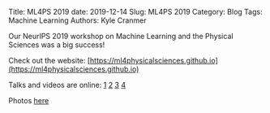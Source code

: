 Title:  ML4PS 2019
date: 2019-12-14
Slug: ML4PS 2019
Category: Blog
Tags:  Machine Learning
Authors: Kyle Cranmer

Our NeurIPS 2019 workshop on Machine Learning and the Physical Sciences was a big success!

Check out the website: [https://ml4physicalsciences.github.io](https://ml4physicalsciences.github.io)

Talks and videos are online: [1](https://slideslive.com/38922040/machine-learning-and-the-physical-sciences-1) [2](https://slideslive.com/38922040/machine-learning-and-the-physical-sciences-2) [3](https://slideslive.com/38922040/machine-learning-and-the-physical-sciences-3) [4](https://slideslive.com/38922040/machine-learning-and-the-physical-sciences-4)



Photos [here](https://photos.app.goo.gl/TYdi5rpufv6JXxvRA)

<script src="https://cdn.jsdelivr.net/npm/publicalbum@latest/embed-ui.min.js" async></script>
<div class="pa-gallery-player-widget" style="width:100%; height:480px; display:none;"
  data-link="https://photos.app.goo.gl/TYdi5rpufv6JXxvRA"
  data-title="ML4PS2019"
  data-description="159 new photos added to shared album">
  <object data="https://lh3.googleusercontent.com/uV4AE2kw99JMGiYq5ttmKbSPFDljgKxOzrfPTJdIhyzxiYTBfGmmuPFQ8xpG3TjP7KLBWbAPrslK7n8z5Ilk0lJnDAagYpQWEpkk2DXq9TK1iYsitDPO24Ven8s3I6L4__tS7fnNtk4=w1920-h1080"></object>
  <object data="https://lh3.googleusercontent.com/oR7sT-unxSn79naWx0Et7F4_EtTv3tmWBWvO35vyohiNnYC8wIvK1PMudGDNX1C3Eu04n43g2plBXbLmEMUN007M4wkoKH_x3UPtr1eWQvzTKrEyUMQLa_gtnKppBKITZr0hwJgLvrE=w1920-h1080"></object>
  <object data="https://lh3.googleusercontent.com/versZt3AkB7pyby3Uu46mOKpQ7ILmii9UHXJgoL659M85EMzJfpydQ9aROXM9fjzVjcunSkUVyc3UExAP80LU071ipz9a6oOKuZz0Pai2jB1OS1_MVEtxZ7APNwy0aDpvdI0t0GfAMY=w1920-h1080"></object>
  <object data="https://lh3.googleusercontent.com/wCANcqCxO7TF-cBnMYSwIrmJ_1aS2Ut5JvOP1WOi4FTtPWu4NQhuHaUVv320BsSVEfWJajGLHN7BWMEPeqpWFWxGsN6EFQym58LwtZ_Qx0xVfPXPolQRa8LuMuPMZC-sB-_55_a2-Cg=w1920-h1080"></object>
  <object data="https://lh3.googleusercontent.com/dhN-uvgUPyIIgsgBBAhfBSsThpF3bW9oEzi4G9Nt_5V09JYHUtOdIKvJoZZMSaUFkY9SIhX1bVWesZZEKUIAneMnY0CKhbPmKnr3GvpM4uq5WEV6so8hzFBp8Q5gTjryuaxlbWaXt4w=w1920-h1080"></object>
  <object data="https://lh3.googleusercontent.com/GULqTVvYsYvKLB0UbjinMxHKcqLCtsoKQ9Gfq0I28eWE5_qMiHVrYUulQBx20u8TPDroBYDv-gnvQNM2K8CkOeUajYySu88jSBIx6-TduFCggSjHAYU63vgQLDRdGWF7OR-hyRFCv5A=w1920-h1080"></object>
  <object data="https://lh3.googleusercontent.com/Pba0PokFCdzAoi4FrRNcFz821vK9Kl_9om53-IpNvZrYGKD3a0BMGwJDJx0cmPZdgx5Hf1dfbHMvms70dMnZp3w4eKUceYeiwIAYgtaZNiq9DK2mSRnTs6zIz82BhVbxy5NWCLkA3fA=w1920-h1080"></object>
  <object data="https://lh3.googleusercontent.com/CTwZwhcMLjk9pxPWRRorUCM-xzpzgSBqfDf1jKtgqzEp0xkh2ekjYODf17Z6_FeTG2NsPFhGgpQ245du4HY7q8AWm6Cpb50Q9XRPsPSG4PlwmZdaIU8GHRqS3TiY-6aOxhS2NSHwCX0=w1920-h1080"></object>
  <object data="https://lh3.googleusercontent.com/tGuVy5uLOZmGWLw0Y9BivLf8rtKVRKdpIqiA5AoAO1jZ4eFHzRgDeNJdr2ZtDwtE_6XpD8776F1vQf4eNJ6ixKkNjClg39GQDtoQAMfm7e4UiYC-Zy0ieHqPnJ7-J19iD_mpB5726h8=w1920-h1080"></object>
  <object data="https://lh3.googleusercontent.com/3-8B2EVpA5ETcvkRW-EUEc3DlDH6AXh9RvTnsDQaKvnuCZAk8tOLclJbWd3ucxcY8FtTWqfAORxbLXzz3zNixJhO2snYzQzdQsCekEQRi6IMDfUvchk1E0uisgX5KN_qSFlDyMFg_z8=w1920-h1080"></object>
  <object data="https://lh3.googleusercontent.com/15dJLdJZAd0sK6d6yP0xNZvfSqJ-fc4zRGTVjvdT9ctBKKO4ugy4rL7y0tJ5rQsqbmrWnPhWEWCwDmFdX7lCdtNG3QpL7aL57YtJi9crp9V3xrRgGCRf_lSsA0nFeaFj-4ygC-4haSo=w1920-h1080"></object>
  <object data="https://lh3.googleusercontent.com/TqVJhyEHuTwkGYOK72dL3AA6Dlj36lSvs7WtdwU-zZyykCxIgH8_V0r5NLFcdZbcC7DDGGqCYO4omZFCirPgrVIHJct-XvTiro29oMlqiOiQvbX3lQXUPnmnkBE8ANNS98-pIt7HFVE=w1920-h1080"></object>
  <object data="https://lh3.googleusercontent.com/AKIHiD6p22NoWqiEtJ9KoqMITa6pJwnkraww5AxkvUJwr1n1BPf03cuTq7ruiXaeHqL9bZFj82MUbmrRIrT4rV-3D6IRx9YuHos-atVXsx29flCjnP0tHzoHNFTEJDBCK0yQWd7HOLs=w1920-h1080"></object>
  <object data="https://lh3.googleusercontent.com/mfDtJ1-F46o7pYDteaXWv4C09T4hHBX7ZDyUFqAOVoAgi_F3ILjB5Y5tSG6BmFFnuKCAofB6821hdjw5-PJ4wOeK2whDFScR1Y7wV3uufZm0sZuK2q3a69_YtEgHGc0MGQgsahBC_V0=w1920-h1080"></object>
  <object data="https://lh3.googleusercontent.com/RlWUen-bgVNo6_8HS4bSM2cMBPyibEUBe_2yyM-JY8C8URgvEicMnRm7b-KDFD0oZKEDu23eiEe7XyulqdbcJ5pJWA6xBC7J_7IV4prjJyrprtjcaBcqLuk3bgj7tCR5CmXVs8IMPwk=w1920-h1080"></object>
  <object data="https://lh3.googleusercontent.com/-e4G83plMrQEkL85POxRxuODwIuntqxCLEv-jOGw37uLRsKDQ3YagxlM4imku0q6fhjZCztgqteB_0lYonYqtjFNdC47ILB-n4WrWc27TT9PoeXuQ0r3vUEN8eEZkjSvV_SLvryX51g=w1920-h1080"></object>
  <object data="https://lh3.googleusercontent.com/GjwUhlFsR3XUIQontb_yra-4DhJUttYJGJztyWzNjGpI1OudWkHeWjqKzlAQHBd5o3nWaVKJ3GajrKc5-EejmeWKlTB9pp3UvB92stHYKe5nPrPFVVGGjEWnSz2D2mqD23Ewf3LPT0Y=w1920-h1080"></object>
  <object data="https://lh3.googleusercontent.com/tV7Uf8zTWWVvDXAUeNIcXbz__2ZddW_Mb3if3p0vDIUnv0wrm_LTAVJSbzjVgF5SCB48brK08pCjIFImYrLI6EjGlgkTLcEItPFQ_Nh08O4UFXDJfGP9dNm2A2LI1rg-ZS9watHRU7I=w1920-h1080"></object>
  <object data="https://lh3.googleusercontent.com/50WSOTOQ6V-zLuOcEhVdE2x_3JFEWllafYpmBxXV9T1F0diGWh1WqsAabCdJCqBFI_F8o3hpdvzoupgZsLfwakbIrRTjhczKCSApdQJufSo4MgCE3ecYW7LbuICLcVJRDf1qKLjeRI4=w1920-h1080"></object>
  <object data="https://lh3.googleusercontent.com/4e6SWxQHm8lzSXO5qd2joZ1zr59OJil8BzDA-mi_DFZlwlwoq4XsvCl1RswZYZLkGGmhS652crErCmaBxB0hNdiQ2rVShy0lTIx0g514P7ZIv2INGL8NrnMQCpVgs_Rvwh6UvDSyFOA=w1920-h1080"></object>
  <object data="https://lh3.googleusercontent.com/HYJQn90tozfEgv1FCAwo-J9ANS91mML8TqyOLdD9sye8yXDlNVHTOFd5zj2NWgI0-pm4Dp_-Y14h_BzFAhuRsCnKgF3JxhEHWzuQJNweV2W6bONcS2Wg8SQAdJ9sYW3YUXoQYkcmN5o=w1920-h1080"></object>
  <object data="https://lh3.googleusercontent.com/aMCK4CgNkvKJpisHqFHvC0u4WZU2hSxyjPnLoMYKAUgiMQakTB5wf01SKQHJ4ZdNFtVFLqaKGI_Cz0XkA6wG7OVcjYnMeVdqSkUIq_I7mTBqPXHDeQ3Dsxy-f7mGCHhRbZBEVANVZps=w1920-h1080"></object>
  <object data="https://lh3.googleusercontent.com/EIXChufmwSuu96c-B4QHUXAfCok_dzNtJ9vH8t1aMtpvNQUcWC5VmDJO8K7tX9OVgSF7CgVRKuqk7t-SqmL_uMgT9mN667CR2BDePNCQz-TN8n4X1DOyrxD-DSnEigmDp-v-cWG9pmE=w1920-h1080"></object>
  <object data="https://lh3.googleusercontent.com/UkSsHPNKjURmTcAoCgUDxKbtVvBO0ydO7yxBIM8Anu4q7PQxdz1vxcqtU_ahO7kV_WdpRXrdpCI5cF2YmvkEZ84dGyPjQ5qz2Pdd-EQQV_dPStU9FwML4OdP_giaut_4KEcbBdLkGgM=w1920-h1080"></object>
  <object data="https://lh3.googleusercontent.com/XpvUDvBFE_Vf4SRe8FXACP7FWFMBo4bAP4QgOa8vUOhJe-D_eCYvnLUVwqTK_Lvv3OEPr9bKjNhWqr14LbImQbWD7C3n9Bo-WuXzM2NaGWYnTuf2VRgXA6dRciC_PmNzo3IRAKSdGps=w1920-h1080"></object>
  <object data="https://lh3.googleusercontent.com/TjazJLA-M-DH2gR9JhQjJMOEGy2ScCguzkY75hH71DlBKDGe5BiIck5DLnjbd8AcIvliitJfTFq4njOZHXudFAxfmNLMBVv9efIqMLLf8D_vrOtdLAf2PlIsZ-UQZxBV1X_-gaUNkpA=w1920-h1080"></object>
  <object data="https://lh3.googleusercontent.com/ifpiwtkJzJky37hSyILSMIfHcsqHFyWcrIQAjF_F4GCo6V8Kpy9hiWnQvu8wZX7GZTPpqBFh1LPdcwbI5PIwj0rJDwJkauqciC2zw1K6fFebyLKlEIi7FzxuURuhdw4sx27DVJ1FAhg=w1920-h1080"></object>
  <object data="https://lh3.googleusercontent.com/y2C3uiRY3-N7gc0KpCC3Axtc6I2o2ObQGfdjgFFBjDpbcFDN7uog1yO03R7xStIA0Xfh_xjM7qa_xedLQMrP4Lx5wcAEbe0F8qrevtX_Bcp__oMLS6FfLjRdotqi1tB0TcznjCVeiKA=w1920-h1080"></object>
  <object data="https://lh3.googleusercontent.com/X8TLgUOJqr_g1ogeYMMKqDHM4uzzWOl9wBAY4IXKYm58y-emM4LzC8X2DKIBMBKUijCissQBKoPu3rS9Du0nhBBG7WBJ2y43MbS01Wc7_wuD21AbMk6maKxCsAol_FQ5Z25TbpfDPvg=w1920-h1080"></object>
  <object data="https://lh3.googleusercontent.com/CxOKHrCFaLGADyVoictmyFJecxdNjZ0AV6EdIfSfduapdQUoLoPFvc_yvxxZLI7oOJUXvv8odEmoNBNSOn_BS5I2uSM-yrtcI1uPmb4tKvlt7clmTPJf-OBqnAGLF953fWslPleoSfI=w1920-h1080"></object>
  <object data="https://lh3.googleusercontent.com/0DJLiDfpAEjkUtb_WNRMqhPvEhwYK8SzhE6LfxvwP2kfLw4SRzR4Oy7UfRbWhEODA2qKZiu46XqQGPAfM6q5Gk5xM_ndr8vuovRMcIIlXwMx5FHnL-hdajPQVZ6dCpviMwuru7VeBFk=w1920-h1080"></object>
  <object data="https://lh3.googleusercontent.com/3SN64kHInZ42Xh0y6n3kRHbD5dTwBfARA4SHCP3Lj02bVjQVsg0otB_ciWjhdOo8lpalegtMjpn6XN5hK3wsvDpGwWltLoL3D6Zg7QVC37Q592fEWVRSnypS1_cFgyXKkznF9FkeN3k=w1920-h1080"></object>
  <object data="https://lh3.googleusercontent.com/UxKe4hChg3hD2QmKMJmwKyXqeRTgrHi3NZhH2EIFBOjAq81-LGOHEeD-_eTzTYjCgl-rtdj1s4KxubwiZhH-WHJjdHPh1B9NqHORhNqhJZYOruux_anVA2pwmJ86EEZY_FlS4IFQgJY=w1920-h1080"></object>
  <object data="https://lh3.googleusercontent.com/cm8-zBmMXxl8h6bJlY27rKL-f0e2kV7CfaDb_3Y6e5Iov9D4EFsb732fjALVhgIdfSS7KWkDMwLfIOKN91jrdnGRKSG-rRKK2n3G7kAmxGU0qqsvJ7jQzN3v5CeYgWahW-xx0H4zhf4=w1920-h1080"></object>
  <object data="https://lh3.googleusercontent.com/BGLVte8h3euUM3DuxHhTYSmeP0PIaJxs3RFfet1WsDbbW5WN3rS1hQIEd2woJbYE9dLcKAmCEV8rOAbOy5_wO3rTb1Wz9qWcGflGWWzwlYPKU1yOtvpzOyARDpzVV1u56oi-c61J9AE=w1920-h1080"></object>
  <object data="https://lh3.googleusercontent.com/3tOPWity1SWJr3lHWrCqVPE5TALQMN25SSuLo_DFtDVaTSJnII3T0UyO4WZQ2MjvKUu_I3CNJM-KzGkccroEsqyuk-u99nqFplHMhsrc-Mun7KRXks5idaNO4dhweSmWxU5EHx8Z-L0=w1920-h1080"></object>
  <object data="https://lh3.googleusercontent.com/A30X1lnnjNctGg_QcUFxin3EK6w71B5wqrh6371hftBbksLdkfF8QXRCbjCvq4bBfl5xCTCUtdapwWYpIVGt4FTwI9MUiNCJvvuj6sC1xNf_q-VDxNuu7rNgeWci-UE1s05T14NOqEo=m37" type="video/mp4"></object>
  <object data="https://lh3.googleusercontent.com/Ldy0-qWz5BKAAYS_ZgaffNnVuu4AoQXkUUgFeaUsuIPMNeRfw7BXFWHmaude_ZpzvwydsjEwzGcMLLxRDPa5ar4hvmUvhrjqlaldSjpu11rvCn0JAJ1PQOBQ-9iQZy1OMc_TaWos-14=m37" type="video/mp4"></object>
  <object data="https://lh3.googleusercontent.com/_5SmPeZZEw25MEaNQAqkifHHckSlVuHPIM1XOhTSRo2Z_ZwN0B-wJ9S7ZVkqopUK0X-PETn5a_n_Lu8kUf1hiJFLKn6OYAb5j5yW5yuiIcaNzlMUEVoCLbUBZymxoJh3hnzIYzQ_IEc=w1920-h1080"></object>
  <object data="https://lh3.googleusercontent.com/smI8bZ8kc-C-j14bfHKzkQP6AqspdAwLUi6_MHbpS9F1jYif87IsDWK8518G_XfuvbGBZ2Ql115Tzs2siXid7UwcTwFwC2_U3CkTy3xHH4tuU7Ktmri5T9GPg9fEZXKa3lJD73bAVcM=w1920-h1080"></object>
  <object data="https://lh3.googleusercontent.com/SmUp3lDH-qPnpSP0LMdwCkizojBT9rEo2i3xMnFvXbMhDfXDG2ruUVUm44IJnWlLEcECb9kODkcvfERVTCAVm274NEqYgVOBuJnf6DKoKTQTQQEwUxzEcfcErVZ5oFIH1r7MDnBkDbY=w1920-h1080"></object>
  <object data="https://lh3.googleusercontent.com/BjmV-zJKHwXWmfLnFAc1eRAZYOzvavQowmBweTgutdqBZ3XUiChj2g9lEHYmr-OVzBarPx33fw1n8-zfsI0N1QkuxTzvMxE7DT8lkW9qzLNkZVmDP1i3K5ueLMffzvS4O0k45bjxLM0=m37" type="video/mp4"></object>
  <object data="https://lh3.googleusercontent.com/hWutiV-1TG2lznMTLufNYRuAMF7Un7n7hpsI8gAmcKQCN1PALEsSzsB9DrZ_c0WqFfP6DVS3PkdoWtIWJ3AROXdsOkpGQGuhsCScofDm2ODoS6DIcaYyIqzaRU5_xwQpOgyoYN_eSgA=m37" type="video/mp4"></object>
  <object data="https://lh3.googleusercontent.com/6NpeMF5wuLG7KZvsLvNkZLB4ndQhM5g-OBAmlHoXyZUZXabRxOctBSsOqr7p-CoZ1SWlZBLozvUh2UpgmjZh4O3DuNfwtxj_JBR9DagiHS0Z2e0Yy31dGenYAdLnTBIeXvYvojWEFbE=w1920-h1080"></object>
  <object data="https://lh3.googleusercontent.com/VQAQ__YOh0BouTkWxnZPDKDWYhlg9ZBKpxkuflUlDvVMenktcFYaSOWhjzh5JFBWOpBkrT-VtTJUQJU9lg19a8oWdtAl1_5W2hk8E8ToVTO-dQ01MkBpsUrkEJklZcSWX55yBykI9Dk=m37" type="video/mp4"></object>
  <object data="https://lh3.googleusercontent.com/2vOpYqTJg--rsXhWoE4TajCvionj-sxshbrLOSNBZsMqPxf5WnWpzBF6GlmoUxX0Z52TJMhlFqYUPEpqHUpqgpk1EzzjMMJQakxTN9TA0Ptx2VtZVpSJ_u_4IOq7oTP9YuqyA6raR3E=w1920-h1080"></object>
  <object data="https://lh3.googleusercontent.com/0yy80ZU6A0FCDsEPLtr3Z_cMoy_gkARyAfExX7NWgEYtmGKGSbwEBmMZrHrpp0fjTJvSgY5XiUaZRv4SB1ruri_82w4erM8C1fgdZ-SLEDjlLTcAsg8o3BE0WDUPq9y-ijlQUIl9M34=w1920-h1080"></object>
  <object data="https://lh3.googleusercontent.com/o4K3lO4ws-6iJjh9x-pJRq1S5l2U_vgfyt_3srt3EugHZiqkTuwZ-Jlly-VweuGhxE6wHzloDnsXzLF7e1frORHrt58Ul3WY1jqbC5rgaP__VlX1zHho6akP5DBung3xRdGo0bc6wnw=w1920-h1080"></object>
  <object data="https://lh3.googleusercontent.com/5QRZZP44IMLllieDD9BIV6e-8j-2P9xDTaVxicu-WT7rPjF2xfZWmfmEISfJhtDLUIbhcNCA8qHXqpkWZKjIKNNWbzZAXR9_DIaM8ppoNeGcNJoANGvq36B4OXo49dkBv4yc_KcDlmw=m37" type="video/mp4"></object>
  <object data="https://lh3.googleusercontent.com/enJ-7q2YiZ8U0EEUR_NS1QqYTF-XvswUdSOqlD5g4QvK7NHzIQHTBzU4Rp3e2xhPi8rX7_3PiEzNsDnD7uA9wXVevpgxJHlfvRQeu0-Z8MLs6y4aSIdoOgUztq062DMgWGS2YmXA8xE=w1920-h1080"></object>
  <object data="https://lh3.googleusercontent.com/zUBtqAh5xcnRujdhPkMzs2bv7oxvLf7mT000WnF0zrqoxOLYks31giTOYRanxysCoZaFdMCcHhzTakXMSfoMNSVt3sKka_PSsY9r13vgu-9Ttin1Dq2Y0SBsG_tVw5WAIyb4nTwZ32E=w1920-h1080"></object>
  <object data="https://lh3.googleusercontent.com/sm79x6q1dK-jE03PXm54hnuFN3iVVSKzG7tBGO0JttKycYILY_fDnnKTT9hYk2EtLeTSyKVv9nKxynLmhn1xfKhs5OUuoRSL6NZFPdPJRqGFUxP_n2mCaBnJOjibokTPq-Ku6PSzdzc=w1920-h1080"></object>
  <object data="https://lh3.googleusercontent.com/hmfTso5flcYGn7QqFCv4fIfrzlm6PEZ3doV2wmkVE0-SevOmi76cXB6gDCdJtjLFHBWy1ufoQ_737eKPeHEKahcq-tbkpyElzwFFtPq485VWcluIcO3kzy1fXOTEKQOA22i98a0AZgw=w1920-h1080"></object>
  <object data="https://lh3.googleusercontent.com/s30jAgiMZuxsUO2CcWKgBL_nBZTWyAaEc8q9_HyqQxT5-VhVYniDmnS-T4Q5k-MoqWVRzxXN8dlXPhx82fEycknp4I3GkWx4s2iZVRwBShNTJR44lS4xFm1fWan2XiYqmjKD2PN5L4U=w1920-h1080"></object>
  <object data="https://lh3.googleusercontent.com/INTjkqw1M2vQCHsrtr4sZq_RuukLKp9LWiT-mawGnVQCZo9Bjx1eYgr5ZqxPiepEaowepL2O_isH-Tg6RFp-Ii6sslwOtzcD7PD32Z-6jTeAYQphJunrTRRBv5kD-JAscXcH_-OkzMc=w1920-h1080"></object>
  <object data="https://lh3.googleusercontent.com/Z6U8uC-J1Bbzpou_iwuKKtLpJMo7wmIb4K5W3PMXYbwfE5_dAJyAwainouytHLpWS5rn66gxJjUHwSz8hC7auNyZwWSkNJbWJ3TcLi_BylSTzWVF9z_PLmamOX9_VEkBn8tMPqrTcGQ=w1920-h1080"></object>
  <object data="https://lh3.googleusercontent.com/0e_8XaYHZAQ5cuMcsgF3MeP-iGgC_C1mMwMnY7Ve3grY1j0axIg2yD6kfHL9trUN5uPac4sHnERm4A4yMnuYx2PyDSwtxFN8q5Z6xzQL-7nDU7pXIBpRojixXGfgeY38qX4ZkhAKm2c=w1920-h1080"></object>
  <object data="https://lh3.googleusercontent.com/IYqx3InKeBBqVoLVGiFLxZS-0PBMaUqkCS598fE0gVCDFLAjy4d1IUe5VxszA8cAPvYLTmcW0Ym-g9G1bWJgzLnDvEQdGNG6ivKd5R5We5-aCG9GPZ7cVYDhvpt_flWjVu2ymdw-g5s=w1920-h1080"></object>
  <object data="https://lh3.googleusercontent.com/6EGfczwFfeqzrj2m7sE-tUhan0mp-IRS4cu9a1YaASD3J7lKFIwMlQVun5BhGTyaHHVcVCHi-4ESEn2uEXgZmL-n2dfXGumvhriLk999dBdZVuyMhD6A2CTpAT31tvCcSwRRoBOxTEo=w1920-h1080"></object>
  <object data="https://lh3.googleusercontent.com/zLmFZNY6jZF-SWlRboeQoQrg8eVgFR9NhjyYJTutxRpDqBPGdXHyXhCZaDpaDezgq_Wed9tuPGCwnniF9JkKyr7mpj5GKtYPSX-NZ4VgRatsXsDrQfQIiwQ81de7dgu8AuLrwZ-nuWI=w1920-h1080"></object>
  <object data="https://lh3.googleusercontent.com/LFMJaHc8BtDtmV7xX21jh2Cr12kXGpLrRDXtlXKvnDholVrH8OAIegPanQgCxRQdqDKy9BdM_LqaWx2UAtujHICwSU1prIIoT2vULow66_n3jCFA41ovS_zlPOCqo1SQ7WMIpFMVBMU=w1920-h1080"></object>
  <object data="https://lh3.googleusercontent.com/39Gw-VgfsPpkc_ZJbOYk7b8MrAxKabS8NC33f0BCHunI1NpBTZKMrsxxGEayHp3KI_MuXEqsb-gsbpGfNnlwCjgRfTXHB22iEpoz2l8dOrRDZJCBAFyEVyrpRxjPu0C0O8O-wOVcHHg=w1920-h1080"></object>
  <object data="https://lh3.googleusercontent.com/ZsORdsF-ND9wVjO8IhRZxJJrxCMCU86fwAlB8FZ22idja26JykRGNPr0ajQiDZC9_HfZqsBZQS3nQ0M4PYuoSQwcnJPFgzjBXq5CKNRxHGVo5VfrtvC_B_MBSDs6njcUfORPzbTyDcY=w1920-h1080"></object>
  <object data="https://lh3.googleusercontent.com/UxdKwDG0UL0nIP9aP9B9UpnIb2M9zagGCe4RBTuj4dlrgGTUvSuQSuYsPmL3GXLmGR4e03z07-5nOL4DSOzdHquo9Mg02dYMf4WGB2KN5wDHusfI4mJr5hxY2bZukAPye4PIeIPTNj4=w1920-h1080"></object>
  <object data="https://lh3.googleusercontent.com/VaG4puNuObWnKzPlchLP5FTI7C4unMwOxyrPN9lfAuSuoSt5di8eCIcBq2H1gHdUJe6275yO3PAreUq-3QOfYBzjgs4AaOGOymhk0vSnaZbdcHi47N_bfzbkxr3uELmENBmBiSicgZQ=w1920-h1080"></object>
  <object data="https://lh3.googleusercontent.com/Atd5pPXCDb9UdTyEgavB3DJhvpi2CuP2ltepU1Ih5gaIOgxw23dNh8kSQBwMJRLL2Igyf5p3rdv5xilwQ-RdpwnRgiV5ELMoe1p48FpkV4cUllB9Ti2duuONR9OfYgiak2CSea90fRU=w1920-h1080"></object>
  <object data="https://lh3.googleusercontent.com/SJUc2rKfAipBIZjE5zegAUcQALiXS-5DWH-3JWAoSnzaxJRELinOxnwYH2Xmr2ALmukIWxtzds_OEwCiFEPof9WXKdMIDaabZ7ALcgfAahmPjQ4reEqUJtqGABSsL_ZUL7MTGeejg6Q=w1920-h1080"></object>
  <object data="https://lh3.googleusercontent.com/prG2GBQKNp7TQIHBtMRirbfa-c_CKjSq2WnoSMGd9_09sN4qtOeLJh_otjK1kl4mE__XEGbHMboAQQRxwEEOIL_cRpjJF5WBeTMYdImxOvJIBs6aDnS6d9U-UebPhw7XOGYefdppNCs=w1920-h1080"></object>
  <object data="https://lh3.googleusercontent.com/ALjg4FU8PwL80gH-KLY9OZLJeYqKXJ_QLRZ7geFAujMJ4iD60IOS-176hGT_uLZjGe5aAnx1OO97ic3aPH84PbHGRFXZHwevibddgOHV--UiX4fSZPocnagYU2GxLQa8v9xdCZ4t3Xw=w1920-h1080"></object>
  <object data="https://lh3.googleusercontent.com/aSIp97SO_AYCj3NO0VCOpxkjCFcbyT0mQLLkGNiOgwPD6z9ZmwT_PD53lO2UkuGZPqny6p97ZIfgfcsszKx-DGgzDWrPzjSwWd-PyGrKzARWMzvZQiITptiekrwwt_vy-yXJDE4F_W0=w1920-h1080"></object>
  <object data="https://lh3.googleusercontent.com/Gwp9uRNJC8600rlpvX3ryuYUIhE6sLonwpk53-8pzlj-ESMtX1XVbMz1TYvyrcSK2ddGivOkZrIeLeRr4kJ4uw3rCdcgmIjb5ZyVfJe7Hw78vM8yEvU3CcKs-CXwtzz5JlvxvkyOPVA=w1920-h1080"></object>
  <object data="https://lh3.googleusercontent.com/fP90M5ZV6GlXvmF4UY_8B6UAaYoC2DpPqVyH894cOpfgH6OaZ35O9x669-16ZcD4bsDHaN7btPnw_AXDGfHcvnbbLzzIcmjrTOdXKxA5d4PomVo4p1JSJk5dQkHu35nF3VUZ-WrgDs4=w1920-h1080"></object>
  <object data="https://lh3.googleusercontent.com/YOvceFDne50vxuAkq0xbW6lB-qysUWMwHt2-8qCnzUsaqOr_B8Fi5KVsl-Es0MVyeZ7s4xDQF1OI631GqZ0dybpycuDxYSvKOLhc9ZRikSKie7X3yYg--rOAqvnkrU4hUPmGVr0r9LM=w1920-h1080"></object>
  <object data="https://lh3.googleusercontent.com/jeSJt24BObnaJs9nlC2VSXV0At-jevO759MzEg8JwQb34NyEFu41Oyz-Q32v0TGzUOAstOMQ1hKqQYFiD20yw2Gqg-ly8VfLcbCmn4PiefDPjEQP-d8ioWP8Ty13YHvb4CkSilZncao=w1920-h1080"></object>
  <object data="https://lh3.googleusercontent.com/ECNwtIg1-b8r-qVIB7SzGow5y5f_DaklxymXxvFawJX4-0okxPCkKGpX3a-FEwz699A4o12BExWfh-767AcjzGTBO_-97gxNhFX8BKxBbJjuiID7kEi61-AEseEq8fTXvnFXP5mZWl0=w1920-h1080"></object>
  <object data="https://lh3.googleusercontent.com/RSheb4y4bIgr0tv2IKjMMmTY84OicOEKY5yHtDHU7iZMEjvlLRW8Y6awrfyhEQhsqPOfXdUv_eJhoJkVC-UFOLLvuiHpzlR2CYnRPZvT2yyBraj2HfBOFmfvjBeh0ikq6C8UlhaJesk=w1920-h1080"></object>
  <object data="https://lh3.googleusercontent.com/WN87-jUVOl6_HcbFQ-7POF_ezmqAzMWqYPyFbFMWBNSxOARn4cyFAUffn0izhfAF6TRBTIS880wbm3bzVAvoPGWkUhzZwgiLtYRKjXcdGUrWaHHFgZJ1CPy2v9EaMzC4e3VX_zw5Sr8=w1920-h1080"></object>
  <object data="https://lh3.googleusercontent.com/S77kLkKVWexI1JOWURZCI-JGRz_pwcsbJm2BsGibyCcT6g9iDBPREnzYDTf2J3AKyQNRyjUqpbF_A8w0pnzG4oK3bQqZegO470PQuCcqnI_dG-NWhPGbfQKLnxGDxN34KfShCCXzNcU=w1920-h1080"></object>
  <object data="https://lh3.googleusercontent.com/XV5O-2cSOp7b3TXUY8GgUKh-Cs02jUe-pB-5jokDu3kXJ48K2gRMp4ofq-QiMqcaDcRUL12GiYMhdJglsduFm79S3XKv2w2B6RYdTt5qv9Y8sjJXrkL4jCep9NKO05uDYEY83QwDr6o=w1920-h1080"></object>
  <object data="https://lh3.googleusercontent.com/m7tBW3dMkHuol7i7VFI8Yv3ndIhy8EgPlI990A1L3p1FsJmB-flS1imnL_RjXn_bdJZOYmkbL8qGn39lh6N5FneSBtt54dRrcSAgXwfEYI3g-iItNYlG7Xb5P4LbsxYs15pGdDm9d0Q=w1920-h1080"></object>
  <object data="https://lh3.googleusercontent.com/pYhg6VSsx9qOlpiBgJPDihkV3C5cuieOrpWNPzZfHLqMClwcb58jkyIKvSdjTgRhh9a2E4eU_t-7fux2VbECicmNvGn_PbkYe42zKxEwrmrqmLM4vnXBXm_whOmZLWBM0r7OWxGhULM=w1920-h1080"></object>
  <object data="https://lh3.googleusercontent.com/wkjR-ESJRM1QrdYapvsNCxl5bIYzOep86oilnEI20w72Z6NcIw8IoMfaXyk7BxQnnOYKRZDqFaTsi4rLEptJfuWFT1QMNjzUUyyG15VrvHgVBJ2NQ2Yk8ZcxBZMPDSRd2j9j3ecq9xg=w1920-h1080"></object>
  <object data="https://lh3.googleusercontent.com/gdftzzvKMUzrrjWNj0RRORau4rjtZG78GIJ38D0zhrfH4QxteB34kTZZWF4pBaKBLFb-b1dsV7Lz95zCftcFv172CRZQZkgXQda-oAEuWy-lULBufKUOkQVfoB8dKpELaTtD3vKgPQc=w1920-h1080"></object>
  <object data="https://lh3.googleusercontent.com/mEChSxbBHH3pHGgTr6qcvB_OAOUSyyB9xOOQCfaUpdNj2lU5N-RRw9N_6_Ev_tbC-j8w2PVMbIDSMJsYQyFfIKOyY9TY94Kgat6YqOwLPqnRcutILDr_plEO4o6iGkkKxzp-0fqCS1o=w1920-h1080"></object>
  <object data="https://lh3.googleusercontent.com/gQ39gFspEOTrBOB8UBqngsZwug_TLvpTWJyZpdm5yk1r9lC_pjh0Bf7_2xBt3ysdJKAuTo7q8z0QVuVZ-YkiS4THjnrptwHJ_NT3vFW0LMosuTb0PvDN-5V-xqS9KWARGM7sOmbtCV8=w1920-h1080"></object>
  <object data="https://lh3.googleusercontent.com/FNlH9DZvxEKvYXFhD5aQ_F6RfT0eNYNzDAg4tU12p6jweiesuD0jFr1iRwVltJK9QYoX3myuj9Y4MXDjtNDXUkpUc4HKYZwWXGOwxjv9xUP7Mda5e6abSsZLyNGvHKm6Yzo1JhbK9N8=w1920-h1080"></object>
  <object data="https://lh3.googleusercontent.com/ltpcBIxaI_1Fw9BTTpFAHQzx-9RA6z1r1ZrQ7c1UD66rezSRZt0Bgi9Lud1yErVwBqos_EoL20XDXJdiWZxnHpWcW7HiDxDOfRyrjXoxlBr0-Fh135KrJOyOoo3ht_I245EtwtfWW78=w1920-h1080"></object>
  <object data="https://lh3.googleusercontent.com/N44A2BPkruuZO9kqDqPgUmSCUXNNWX5ePPJSzESt4nO6dStl8hfAC6eGPd7vrNZ4mdT1j14VimDLm97HnhL_Yc5L1UBQjSo5n6pX5-9szh5Eu6Et8AEjSqMtWGiGl2Pzvpk3yR7B9gc=w1920-h1080"></object>
  <object data="https://lh3.googleusercontent.com/rPp2ER7gs3RbODQjRH5_Kw1CY7Oml4ZapBvl-7EPncjCN9LSI0gC-nC3WGu1ZIUSz9A1T--es2r7WpaVBeyMnXRlXGoRa2Zc0QdfeWyU9rp9pNbc0mfChOfwu5cWOWmkRyOumBN_rgs=w1920-h1080"></object>
  <object data="https://lh3.googleusercontent.com/3PLkHVsm0rrZDbZXKxpV74prJUJKdwH-QfTkZoGY53-L4dsdepe9rwEL65KJsQY1IGgVmvzrrP_V7eKGlYYZ8QlEPPPy37xJ6xz7wJRm8DYCbADxZklYN-5_PPRJTvzGbn9ZHvs7PJU=w1920-h1080"></object>
  <object data="https://lh3.googleusercontent.com/Hr9UJ0acJ0dUdHZcwa_StasEndFxrq7TL9ckjwT_8ColwlZYn4FFS-rMzyCI1wy3oHNvLA5G1PUKBgx9bkh17766cQxmQkGTiLHCsgNIDK0gmsUD68Umm5jhG7yHTLme3kZfQNFBxCo=w1920-h1080"></object>
  <object data="https://lh3.googleusercontent.com/e_x398lTIiINXNGoDdIIip6wVVSH79ADCltCwRDsaoM-9BHCxo0yZ_0KT7HRQ0Wa7i3eIqcilJWlcvMU3fRtTrAhwbhoeJOoFQ6syB2T7su21_-EjG6Lo-xr8GjteaZHqIj6LIFaY9g=w1920-h1080"></object>
  <object data="https://lh3.googleusercontent.com/gqMzQYU3-aTNCN_JxvLgSCMhEJVtt2rhHN69NRk5qESP_iFDwENp11HAQKTNj1CFroC0q6D82uCwUgewGowODybQ3Vwj330mJVn2Ja9XmIO0y-5roNz4MZXOs5JWCOxaXGG2pwDbEGA=w1920-h1080"></object>
  <object data="https://lh3.googleusercontent.com/IxHQwU1bJ_C8_P1wdTQf1bPoLzq5V3N8GWj2gKlnx4tn__KgFr7S8qh6JWl5whz0KHczp-7yr1jLSXiRauhwAgEu3Js-eLn0XUv_kzzO_0lNfKWOckHe0EmAd5Ov64VZ0f_ns3fC1l8=w1920-h1080"></object>
  <object data="https://lh3.googleusercontent.com/cTI-bOiUbYwRp0Rms9oIufwbhgEqqKaiu4hiHi0EtqX8evpCe-Z_qmaJ87N3mv0DK7KY97xst6gRjEjn76xdllPe2DZ5iOXUrfWtO1-X2EbGz9dov4xz_NhbCBXP93yiTcPBU5nJdjQ=w1920-h1080"></object>
  <object data="https://lh3.googleusercontent.com/gYHDrcoXtJF2cTYTMbPTyKQBTFt4-fchKXLC-CUQGYhAm_r_cZQgXFGd0dsz-yUI1osr5PJ9mxDGNQA1XLyPSqhDV01TIwnVFdvFMbyOTLUyyXngTanInBqvlwNeaK6QHiOLK-PH2Yc=w1920-h1080"></object>
  <object data="https://lh3.googleusercontent.com/jesGRHfCUE9bh4aZJ_olXqMnOuKzZPT0hJZopimBp_2mgC2HTDyRSmnU36cw6hapAUhtGeXzNcQui5JLOapxI4B_DQTL9ZZuL2eCiiJ9H6ZkAb5DR6XhT4XjjtQKVP_ujjJiZ64hzME=w1920-h1080"></object>
  <object data="https://lh3.googleusercontent.com/iwsnhO19Bs4vvH3kRaXIs4H7DMH8ND26Uk_Sy4IqJuUGfaf5on-M0HPABZzSfWGSvmmbIHnu9ThCZhB9l2flLxT7mBQSb6gA_NgREL3KrmBZ-imKJj-FNUkfmep1CrA1aXnHAwrxwCc=w1920-h1080"></object>
  <object data="https://lh3.googleusercontent.com/ycVOCLBU0LeH3jbEm6bPFHeNTbNIXtGHhOrdg16KGlBezVWYy-j7smQ-udCmVld6hagW0MQGMVNN5RD46XvzGMi9ttDFtADBWf3AMz2XiZupOgWVXooZ0YzixpedV6gKGHoYaYs9jvg=w1920-h1080"></object>
  <object data="https://lh3.googleusercontent.com/971BRH6Zro4Jl9JAWfXqFrZLpsPllHmGoLcRsXpfeCja0BfQal9ZwtdWVPParbHeDWo1tHQB2vWxKEt1qwCS9wyWVNiYaDMai7CRiXHQsnV1XbYoxjLzESlfyKSqcaYzcALAox4Owsk=w1920-h1080"></object>
  <object data="https://lh3.googleusercontent.com/RkjsgGdBlERwlqDbtzygxWYj1HjZLf8pPBUXaNvmOH3dh19E-swH3gsBky_cSWb1g1oBcIX9h88rVuw4li9wyFxwe9SCJit_5xDl5r_mOQLIwbZo1fjEHt54l9acK3yz5G2fplL__LI=w1920-h1080"></object>
  <object data="https://lh3.googleusercontent.com/LgJib7AHb8n-bwLWP2xDy7ozh9pwBhVpP41dA20UALfrHZysOMtL3RGUw72fO5WrRnqGTcCBwQHv15_pG1P4wuIw0V67yVspeCwKJWUQwFJF0xjZI2M_Ai0yM1VgczfuaOPcUuSHiic=w1920-h1080"></object>
  <object data="https://lh3.googleusercontent.com/M4CPSQ7itinF9MYB_U4BASGMtd8qjbIqBHsOO2KTA_Qd5GzxspRd20P1zaahdUyYWsNPYR6CMa-r7xADlYHndBTVdXuC86SRNAF9z5rXxB_w9eAkPALuopHaMbFblL7s92272hpu0bc=w1920-h1080"></object>
  <object data="https://lh3.googleusercontent.com/ReB2RZDS5JniBIa5rsyB_mydQJbXHHywgoE_pANGttVKQIGh6Wf-I4L0oFKnFdMgPcXQMy6id24UacoH3i2JCn-VLVhiCm6yhji3KoPIeHzHRv0_PUq-m1C2VXdnrFxiJ1KaxetEmEA=m37" type="video/mp4"></object>
  <object data="https://lh3.googleusercontent.com/RzE3w27tRYIqteWlz9vLQR2R56E1wQLj0HyB6Lv-f9PoHVIVmJ2dsFKetRVOv5BCJOcTY_Jovl2X4ergXNrsM2VSKcmtmu-q7orBIwIK8ms2-SVIsQz5lNZSf56x6qU3-Wuo1R-Q_uE=w1920-h1080"></object>
  <object data="https://lh3.googleusercontent.com/3I1x-LdycsCbhqK0JFSQvqJMV9E5gCqOdESWN8LdQeRrJJTKd4FxuEi88QmZDFGI79KeYoErZXUkJ0OCxJoJwH2cX9uqIKzSZ7rcQ0jUwbzwjuzn1VIOWEJWHwKDBwjf_mlvOHviulA=w1920-h1080"></object>
  <object data="https://lh3.googleusercontent.com/RzYv9JK8fZnJxU2UqFx1rzQ78LhGEis3KHaA6aXkKAY4cKDo3kO4CV0OOFx4LAcjUIPF5ovMmMMaMZLfJIWaGPUVzymCBVbFLNgbJq44tiEv-uleHHFwkcp5rzkUQSe4Bp12QeepH1I=w1920-h1080"></object>
  <object data="https://lh3.googleusercontent.com/AmRIFliY4e39vwDVwdvs1chmHSy4wILw1kFspDTiOchHHP55S8pUjHLhsznUmEAVd0rukgPZc19odCx9aQo3K89pFCD4LyQOrucbXF-qWL_GiOwCG8FfoyO8z7b4BMBDCMcx1N0e3Rg=w1920-h1080"></object>
  <object data="https://lh3.googleusercontent.com/4KzMHfIK4JhG6m-xco1uARSIdhpSzsAPF1q15bn_3ZVz3PfyiHnAcWI66bGP2XmnD2o34G-7d9sYnJQAEI6IJ9LCC4VNGnyzRrKO4Y44Pr_azKhNRtQWSudsbGtWgEjxQoo1Nuphj6Y=w1920-h1080"></object>
  <object data="https://lh3.googleusercontent.com/MrAZ4ZfsASKZev9_w0vLocDLVh2HGzYwVwur_7Tiy0nrOSGRi2uixj984TEqkaVdzLYFs_gJ7sppI60flStToWWBHabVx776Dy_2IPsOQBaOoVbNUpgtb6bihO7YGjXJByHvYxTiJYA=w1920-h1080"></object>
  <object data="https://lh3.googleusercontent.com/zVcC1YsG2wWJJm73lPS4VvhoRFdeTf24o4swFh97GMqHiefJ11EpjOsHGNps9Cnkl7akyGVAjCXeXUn1yPmIanS0XBp2Qv_1QbtCN_zi847LddGS2c2aZSlfJVw2gvS8Bs2yQuzvKxA=w1920-h1080"></object>
  <object data="https://lh3.googleusercontent.com/k1pSGw5bbUrZZc3rUplG9EKRKsDY7f8vfm7_WUb0gDCn07ZGxaN5hZ93-hRR6U3IM24jnOyhJRt3w2aNGnVq_TJA7oZHWFRHq0wo-swOB4Jk_DJ6NdLtrSv49T-xOob2jsLNotDf2H8=w1920-h1080"></object>
  <object data="https://lh3.googleusercontent.com/NsVf3GlNsREJE2NfuTDcUDB6raeXUtksjRSmr4nn3GIhVQ_F_8vHgFFx5SHGq9cGRpnH0-VYs8uedHqLZbgJVGQiWx9w-JL0xtw4pPQCPG2I-fo6fmAE_kZ5IGaDd6aeLAAt_kMrb9g=w1920-h1080"></object>
  <object data="https://lh3.googleusercontent.com/hbxiA1WKit54pqYDlv1qNj0ii3PR_MvUbbuIWdHMS2m5D7XI2jPo6ZmZyNLDX6MJIZyMR52hFo_gYRDw5qvxn7MLblqHUcUcS7PHtjZlXpiHtvlR2ttcU0DVS7A3XKL2asWje0k7RPM=w1920-h1080"></object>
  <object data="https://lh3.googleusercontent.com/3eVrQ_G6NBmY6kuZL3A2SzwZ9cabRKch3I_POQokyq1rY8-5eHokaduzvKbf0XIoPfx4Jf0ma-HgctGhJ7ShIcbBYW2NC7_wd_emZ3nRQ-v9Fyccux0UYJ8lpFXwuR3feMy9avTvdyo=w1920-h1080"></object>
  <object data="https://lh3.googleusercontent.com/JfjkxJL71WSulAkzgN6rbIZuUMEWyASTZ6E6kM6v29cJ0QvUi9NKjtrVjCEvYeNO4--GMpEUNaqhyVdNjjY-2fROaVbx9ii6IvKPltxibuCzYqjkYzSxmFevfptxvMzCHfUqPv6W-mg=w1920-h1080"></object>
  <object data="https://lh3.googleusercontent.com/kbkYE8TRGnVZfD9CNo_JilTtrQwcWNw7dtROk1oINMq_zlYyx7UPYUOXzRqGuhmpKjKNd3OURVlwoqwNnKSv8CbOu_YzosJp5bF3UjPxC2D-J8D3FAcqEky_8spxAe7OZVFLeNaFAvY=w1920-h1080"></object>
  <object data="https://lh3.googleusercontent.com/DIC2x6-bbsuyi0f-0Hjhohv6s1_NFwYsKkMBbMzKwdCC-vVZLHmbi0Ux2I7dbNaOpHHBPidgQqcJItfivAeQKy0z-PIem3xMPcG8FiP8QHbgw4K7eiCDe-YdkagvaShknvGbqx3afAo=w1920-h1080"></object>
  <object data="https://lh3.googleusercontent.com/ISZweuSbicKE1CRPQGCofQrZlgpBDBeSqXxF0nuXTYp2kmSFWU5Yurd9ipqQJQIciEdywSvvS2PwMfcLWF94iZzYZPyC0V6U6O2Y3JysSpA-IyOgArT1mpkJv2ILi2jwmRDmcNZnhPs=w1920-h1080"></object>
  <object data="https://lh3.googleusercontent.com/jLp4qXjJ0hHIWEjp1wk3ZUWKuwcczPjC85JBqUHCHqtjm8VZGzf5nCJPuT4DPRCL_1BYUQRuwGNy8TGKjGKHoEi1FMLHfSLwscTX4wZw3fKEZ1ip2T1Y2h8OXvlyagnX0VJYWpZVViw=w1920-h1080"></object>
  <object data="https://lh3.googleusercontent.com/93qqEiPdew9vE5mJmn5Aa_Z7h8r6sVg3fv9Paup29SVwPZNdEU1GXxCjI3o4zdx4sMayf6Ef7Dotaz2FNb1aOfgRWc8ClwZv1rLnSfeqKvxXCaNepczbhlenvtofLu7i1FkFZ4oGaQw=w1920-h1080"></object>
  <object data="https://lh3.googleusercontent.com/0fuiAgEtaE1R3iPnWkQxRGVnlIg27NKksA-av2AdLjk3VGq-WjrydxCQuCVmIxjMeeKhUXSH3RcvrXIFOeUQNXUHrGOTJ_sD4XUcwyr_zwZMA_luCTq1Sm10U-Fxb81UJjeUpPRvg0A=w1920-h1080"></object>
  <object data="https://lh3.googleusercontent.com/4n8eidD0_VuNl-0L9bEM4G8v3KZ6xlEQRSk-bksLNqFoyVG_SGyZ16D8MNhTenjWbtn_-6FWQ_Ir5pjwnpkXwzgIBWLzeEqX1X3LM-7l_Zq3b7qW_NnuaRFlSG-XItcs70klSccr1OU=w1920-h1080"></object>
  <object data="https://lh3.googleusercontent.com/H1P16_C9-cWW5Tmqp5W3TjYmMdZZO9rkdyIHp-J7LHDEMYk79THnIi7hklolD3bL441aNJhML1epUBRUKxN6ISWzpwkRyldLTHQb6F6wfP2SPXENnnGph9GpkyOOYd-r-UCN1ZD-50A=w1920-h1080"></object>
  <object data="https://lh3.googleusercontent.com/ROwM8YVwqnk8yN4ABKFARnge85M1VuDNWItDrXmWYR5prmHYjPOcYWhyBf0IjHGPSAfjBXb8O-mHRPw8FXfMbq3yhWe2JU7fl1m6sxbkDRtiSneVi_AozKQufTpagkzcIPeUGa5VKqU=w1920-h1080"></object>
  <object data="https://lh3.googleusercontent.com/iqervrwCgkTmim7542WkgDt5ljcQPxpBFzN8EgxAvDZgKx9YXUNIhb5KS5Sff2OaENJy5YKpPr-j5tPxU9MwrWdPRD-ntUpgyn9edjuLv54FHRUwKcrLRbhIZAx5dG5DlF0gAsm3mqQ=w1920-h1080"></object>
  <object data="https://lh3.googleusercontent.com/fTW-xmDUTEd32cqVoFy5Y3xpaU-U0AWztfjQEGWxXy7HqtXVwNjS3NpkTIsF0XEjxJwrW99HUZFL002DOmHMVybUVSvprTZVpX2PPz_FHSo75pcH68rBQZnyjg8sVL38Ri1STZ602NA=w1920-h1080"></object>
  <object data="https://lh3.googleusercontent.com/ztOK6wx-02Km6Jhjrq6weX6I77rIFBYasYouKsoFhQDmBeNrZrNesO9BCFDpBvWGRORsQE4eXTFyZArRUVfZI_u81lXhphP-LivkE-k3wGFuqCSl7BuCC6WQ3HKLSZ__sdzLo-MzyF0=w1920-h1080"></object>
  <object data="https://lh3.googleusercontent.com/8PUqWtqafqmfD6GyOOnUQ3EqlKJIP2CQuMBCHWPdrtat-ixq1Odk6gS1gHzmwdaMrhcezn9hmWab67eVgMkH3csgZKh0imRTqpwDcTG8Q0QGChf7Ddtbeg7jNkp6gZScp8JN7i4QvWc=w1920-h1080"></object>
  <object data="https://lh3.googleusercontent.com/7L7_6N92T0GeMDsKxzYq7xbpBBnmO2MtF2kPpbg9636dzOG4run00kW2E1QtwXIHAUgU6LG9BqtkUPhl7rAui3IZ8UBP-8YQeG0qCAliUhGXldO-Qd5lY9uU1gfcr5MooKKdclPBjsc=w1920-h1080"></object>
  <object data="https://lh3.googleusercontent.com/BFp2QeYGOiPJTSJS_R5U6gbG07w_RCTXH3jkA1K6sz4GZCz7qKmyJ5lua5wrAv6i1yq5m8yg9ymNmHZggqssz4zQAQp5I497ubIxE4DNxCAtY7ZIY9uX7t24-avhI16XzURf7Xmuci0=w1920-h1080"></object>
  <object data="https://lh3.googleusercontent.com/2Zyi2guPMDvotO-A2EPlRNMA8B-tJ26Mgp1uSqeiQp5mVzLn32ShLXJQ1IBZ84mqUMnrLQLd_H_yVDve4U557wZL6d7j8x_sknlPFYGSGNFEm8Of5Z58VGKiIK8AIdEcAe6SzrZ7Ks8=w1920-h1080"></object>
  <object data="https://lh3.googleusercontent.com/EUB2cxDfJt451XJ3PSosOqd6jpJ-8zVqkp0FFxMG0S_bPa6IftRCvJkVKo8s3UaEbHjM6EIOXz0bVYn8RuBR6UaHc-5V3UmeWyhWWPzF1_1b4MtL1tsx3mHO_pogf8yqxpHbhbz_ZBg=w1920-h1080"></object>
  <object data="https://lh3.googleusercontent.com/NUo4YH9PrUYB6As8d-BASnTwgN8WK5tK7NjIbCMGvMYJq63aV2NoQQVRKlBzXoK-gDLkGSUkuU3bwVqa-nNS5z1HPyv61BpkmD6ONQbRqm9utHU5iSGYwldH7fOzDFI0zBOCgsrTmv0=w1920-h1080"></object>
  <object data="https://lh3.googleusercontent.com/wseXElxccmmJNmgKr9sO5Fw7XjyihqAOo0KyIhmOkXx-TYzcFFY4XrKxnXwcrxUx_0kqEUVmoemRmeFrf4uYITf5_NT8CrjKnkQWhIRvIOW2VQpMPaAj6aRl5Gh8cT9AH1BDZtdAzrs=w1920-h1080"></object>
  <object data="https://lh3.googleusercontent.com/bn8l8vzQRhnNmvVrqavjU3BDuUB1qmP1QI7M9KLZqAsRk1jgqqkqiQt9jHEZDJH3LNeZXZqOttMwyhKdGD1WBsA6m7wuBjZwSzAvllRE1Qv7ouWxirfpn6HFNLo3dZYp89X_ckP5-Ig=w1920-h1080"></object>
  <object data="https://lh3.googleusercontent.com/Ce5LEKqy-weGaduFXyEAVkGtaHVJWdZNqQw9Hq3jrAoIPN40CPZ0REsFpF3QA_P_B7yTXVSnZwKTMtSPs-tTn2Uh8eHMzMFP4rwiWiCNIUNOM9Vy4WKjkDpnd_JepWyckIGcBZRv_q0=w1920-h1080"></object>
  <object data="https://lh3.googleusercontent.com/-zjAmw_pC3Lr3r9O8CLWvd3LCmH2nO7hbrjD7TXJB2A4eXaB-SfBno2c1QSQggep2_2CU-s_svF4_oi4IIiWdhgWLgb-wI0MKT8JKnT3hbeDb9R198xf9SstUmQtBAGbWDZtlULtPQ0=w1920-h1080"></object>
  <object data="https://lh3.googleusercontent.com/4a2tEIZR-K-NMmznUZRXq0icunuhn3xjXoZuwDofJRYaMKif0A_1y2k0Wi7E-X6A6U9tXkPIyfYFEvmJmniGAqtjJw_LMnlk92GR7FW4BsfD1On2ZtKgB3mjcK3ybqZYAjBjsJE3txs=w1920-h1080"></object>
  <object data="https://lh3.googleusercontent.com/RVmA1D0TchMXK4iQM81WAHeIhs4INlnQfldUOOZ-p2vV7uPaMun6b0fCjFGdtIfCW0BkjI6NtFFgwk5ZTMgDfcme1GMwCshpO5aPtImq0ulquPoawL118zXdOKj4MI8F5hfwEjaruU8=w1920-h1080"></object>
  <object data="https://lh3.googleusercontent.com/rl0xusZIKxfAEhWn-KKblYX6Al9CikcNV44vCxXX885_hzpFY02bqsZVor0aMqtunibR6URjZEQdDooCo6NbWslWLGxTI4GTndNVk-gClooeuryO3LjW8Q4N5zxm9j6_ntbE7nWBRz0=w1920-h1080"></object>
  <object data="https://lh3.googleusercontent.com/9Zriz7ttH2O9YaEkD7ONh-WcuXHQnsOiGeyKRX6H8_XiAT6z2JU5MhtTSDtrU-E3Pmcfw55DquLo3xBZ3s4E6rzlg8V4hed32C5SIp7jgxMsJI9BjF2g5PfbkzqSh7RS-Xu8x-j0EpY=w1920-h1080"></object>
  <object data="https://lh3.googleusercontent.com/AR9KBYid4vkFcVUaRAQ8jksU0UrO8TfUsR_GFNRgg8LaWSgHmF2Iubg6lcLwlBLBkHSKfnD1oYucW6j0G7Q2xJfFR4_C7WnoNBY4AgZM-gX-J4SnEwCo3Ln-UN-kdv6Splx82dWJIBE=w1920-h1080"></object>
  <object data="https://lh3.googleusercontent.com/1R6m7gQW-sXGAUI5xFtBodxyC2uJ17WclrLWIkW4K5bCjoIH6lg0FywTCQ3jpxEK6sfS0yHRmUg2BKxaCafZFMJHghQ7gyZCZRG1naa8zElwyzVtvqqJFLqlWq-HfyEp5DhTLB-8Mdo=w1920-h1080"></object>
  <object data="https://lh3.googleusercontent.com/7wK50xeHxAOdPUdFVC2Y4m7x0SP3s8nAu_WcNtyeHTTHDR184NdZCjXrJHu8ytnD-DWFQc9lPSt1LOggm0Q71JYu52OEj7vaehNv7_Aar0qfYIjfSWGPzEXOAZXfXCUhoorevaIqNuo=w1920-h1080"></object>
  <object data="https://lh3.googleusercontent.com/DtjU5Dt6t8fCkN3dR460Ad3mX0oWbbydOc3zFZroAMUmbNiAb49PJJQHR5f8JoPD3i3hHSD_iC3rD50U5wadb11OYzV3Odj-KaTfwAaYFm18G4u3ioDU-joNrvurDekNZfCggPYxZAo=w1920-h1080"></object>
  <object data="https://lh3.googleusercontent.com/hbfFkYfd6d22T3bbVwbf-yWGFJ_01tcLth1wicIXmv0YFuAqa5LHLb2_Mg9_cOABo482ei-aPH6OD3pqytffDiTL97qAm4RXVC7xH3Yo6DBFWJooWfYkYHNZ9EG5pKNNwUNRqourNhs=w1920-h1080"></object>
  <object data="https://lh3.googleusercontent.com/ja5YoaCYch45yCsgC1hZklkTGndBI5t1MwByZLFg9PalX4qER_BOtfjvmcdmWg-o4O5_hIqaBJarmC50xaLDSDauEbvimOujuKD93MFYJYPsuizQOWD8i6dKPvp-jqIkL-xvM0DN3bI=w1920-h1080"></object>
  <object data="https://lh3.googleusercontent.com/flZT3coFzDdiHO4dSjn65NbD5yhUF-5hymlU6KH5xo9bUmQ70JaAQAf6IK4P6SiomJSt0m0dJzo11rsAFnRsahtq9fXm631eobAgSVAqmEOmAS2P2jGb-Ss-98fbJ5hiaMuSW1UlaHs=w1920-h1080"></object>
  <object data="https://lh3.googleusercontent.com/DxHT_uIagdffJjCcCTw6P58fVYoCUpZXUKcXfL2-Gg0PklgHkeZB0e9Tnj_9OwC-taz-HD37897bsGTG88Xv1VlwpI2QHJjNIWeAMEs_ROfNMwQPljT3VGIp6H8EDEvp5vcHUyNgAbc=w1920-h1080"></object>
  <object data="https://lh3.googleusercontent.com/-3AFIamnKyUeCBFT9h7GBTGWWZUH1xT3urhuG60X4hB1IxXgpu2VHnWwY6IAAx5cCUi25HVbi5b51PxTSMMyw5kuL0aP2Gdtb7SjQdnQXXrYBZTDRho5GXMVGvSBaQ-QaLYwwbRlIds=w1920-h1080"></object>
  <object data="https://lh3.googleusercontent.com/n9EDatZiDcwI6sXzYcc1SkswhgWFtSmSvku_K4-1OpLNnR6Ju5rr_3m28ysFI0dobPDBJ1lGOaaLeY2dy4AlItmKTkqmp6h8qrvofhuyTazblW9kOMn4eJV_0mw-Vwvr60gilD0gwIA=w1920-h1080"></object>
  <object data="https://lh3.googleusercontent.com/Y-vXolmS_Plt6kRPZGe5hpIt9TuvMCNc1KRRpMwS3I_nWjyHmbh6-_KhSUSogEn93tSU-EQWj6CiiH7ePzMcEmpuYwHwTM7_AA8-6HHAtS0x7TMITcto0UT-3bTXjqy_jzKXG7gFCgc=w1920-h1080"></object>
  <object data="https://lh3.googleusercontent.com/bdN-eKStkdI1pt8-Oic3BlDPjZUdM5lUuyy-RT5u6ai4baMh_kOhrKuv8X_JitT5CDAXqBvoyRzZRV_9bwUp30KOo2efCXsIiLtj4PZKJ9l3NeJsKbJwSLL-yrEEioO2DizZbRyuRhY=w1920-h1080"></object>
  <object data="https://lh3.googleusercontent.com/YClfjQfQRAZKzsz1xjpXDZU7k41SHnZlAk_jEt24O_c0Ri4-_HcZVjePmsT3VpQwXtFX2hN-6p55DjGpH_nLmy60OMLuZ3QtBo6elWLuI6MZsVfHQnvkZZ2ScNe5G8rit84-4TGsI94=w1920-h1080"></object>
  <object data="https://lh3.googleusercontent.com/l2u6rTMs57iYB7nQcMQvTARoV6uDrINPUI4fdk-yTm9jEqH9c7HuPbaZ6UnO-N1zZzVXWW-Ooe-oTtMFrF1dk4I7IrkhDyRPbe6TQIsGQ0FCBBs2Yq9uPzLnUQUT7MSwNdG02ULMZf0=m37" type="video/mp4"></object>
  <object data="https://lh3.googleusercontent.com/jClsprNDjMdyjwV0q9mxqkVz2ySDgMwzvGOcEVCBajxuTQpr_n3BEI9vJcjLB8GjEYkwDhIiyqTHuV9K4yuDOGYNOvKaGLWXv6qZBHbcjDN21C1aY2NrnuN3TssRHu2Z2GdpN89m2Sg=w1920-h1080"></object>
  <object data="https://lh3.googleusercontent.com/HKAJf2VeeEPwqFUKNaj1VsZhzVpQUxIA6eX4xnbecj4jMbPtfuHfAEZO6EuMZOMu8mG4Z8-LDtt1c9OD6SRV9ZtunYKhL5DVi2rP4evKiW2en3SD6T4MuEFW5JFiIouwkMUISDEJrio=w1920-h1080"></object>
  <object data="https://lh3.googleusercontent.com/FQ4X4DjM3baWGB_-KwPlz-LrVRxpXAHBmi1tbOo4uuQYaZ0sHKqD0tDJIwqK7j1zc74xg5FiOoEdviRShPbkfLQsd96J1ENTxka5gj2SX2RKt0OQLjR283O4OIl8GwUdOF7X0qfTMA4=w1920-h1080"></object>
</div>

